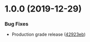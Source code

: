 # 1.0.0 (2019-12-29)


### Bug Fixes

* Production grade release ([42923eb](https://github.com/martolini/stardew-finder/commit/42923eb9c2ffc016cb573d09403824157c7c6a24))
